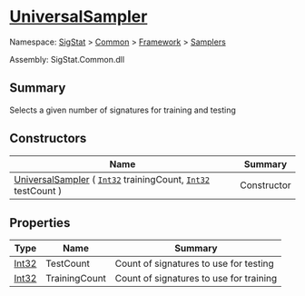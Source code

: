 # [UniversalSampler](./UniversalSampler.md)

Namespace: [SigStat]() > [Common](./../../README.md) > [Framework]() > [Samplers](./README.md)

Assembly: SigStat.Common.dll

## Summary
Selects a given number of signatures for training and testing

## Constructors

| Name | Summary | 
| --- | --- | 
| [UniversalSampler](./../../../../ctor/UniversalSampler-100664120.md) ( [`Int32`](https://docs.microsoft.com/en-us/dotnet/api/System.Int32) trainingCount, [`Int32`](https://docs.microsoft.com/en-us/dotnet/api/System.Int32) testCount ) | Constructor | 


## Properties

| Type | Name | Summary | 
| --- | --- | --- | 
| [Int32](https://docs.microsoft.com/en-us/dotnet/api/System.Int32) | TestCount | Count of signatures to use for testing | 
| [Int32](https://docs.microsoft.com/en-us/dotnet/api/System.Int32) | TrainingCount | Count of signatures to use for training | 


